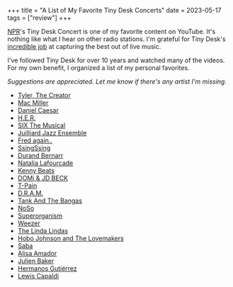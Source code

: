 +++
title = "A List of My Favorite Tiny Desk Concerts"
date = 2023-05-17
tags = ["review"]
+++

[NPR](https://www.youtube.com/@nprmusic)'s Tiny Desk Concert is one of my favorite content on YouTube. It's nothing like what I hear on other radio stations. I'm grateful for Tiny Desk's [incredible job](https://www.youtube.com/watch?v=e07bI5rz6FY) at capturing the best out of live music.

I've followed Tiny Desk for over 10 years and watched many of the videos. For my own benefit, I organized a list of my personal favorites.

*Suggestions are appreciated. Let me know if there's any artist I'm missing.*

* [Tyler, The Creator](https://www.youtube.com/watch?v=N1w-hDiJ4dM)
* [Mac Miller](https://www.youtube.com/watch?v=QrR_gm6RqCo)
* [Daniel Caesar](https://www.youtube.com/watch?v=PBKa-AAy_vo)
* [H.E.R.](https://www.youtube.com/watch?v=hxxcEzM8r-4&pp=ygUJdGlueSBkZXNr)
* [SIX The Musical](https://www.youtube.com/watch?v=vkzlU2fDLs8)
* [Juilliard Jazz Ensemble](https://www.youtube.com/watch?v=McpF_s2wXcY)
* [Fred again..](https://www.youtube.com/watch?v=4iQmPv_dTI0)
* [SsingSsing](https://www.youtube.com/watch?v=QLRxO9AmNNo)
* [Durand Bernarr](https://www.youtube.com/watch?v=klL7nY1HzaY)
* [Natalia Lafourcade](https://www.youtube.com/watch?v=JODaYjDyjyQ)
* [Kenny Beats](https://www.youtube.com/watch?v=BPRVzA67Dbs)
* [DOMi & JD BECK](https://www.youtube.com/watch?v=ANPbOxaRIO0)
* [T-Pain](https://www.youtube.com/watch?v=CIjXUg1s5gc)
* [D.R.A.M.](https://www.youtube.com/watch?v=NwjN3UCBW14)
* [Tank And The Bangas](https://www.youtube.com/watch?v=QKzobTCIRDw)
* [NoSo](https://www.youtube.com/watch?v=u3axBzTe2-I)
* [Superorganism](https://www.youtube.com/watch?v=2K49QKVR0p0)
* [Weezer](https://www.youtube.com/watch?v=t8UKQJZsv4o)
* [The Linda Lindas](https://www.youtube.com/watch?v=USdiumz1ZFM)
* [Hobo Johnson and The Lovemakers](https://www.youtube.com/watch?v=A8a2EosJIbM)
* [Saba](https://www.youtube.com/watch?v=LTzmjU8aOR4)
* [Alisa Amador](https://www.youtube.com/watch?v=sN58k8tSFXg)
* [Julien Baker](https://www.youtube.com/watch?v=tADWPTqR_4A)
* [Hermanos Gutiérrez](https://www.youtube.com/watch?v=wTqCthvtL8k)
* [Lewis Capaldi](https://www.youtube.com/watch?v=e4WrRKSgGI0)